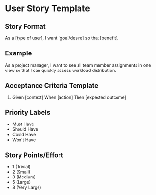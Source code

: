 # User Story Template

## Story Format
As a [type of user],
I want [goal/desire]
so that [benefit].

## Example
As a project manager,
I want to see all team member assignments in one view
so that I can quickly assess workload distribution.

## Acceptance Criteria Template
1. Given [context]
   When [action]
   Then [expected outcome]

## Priority Labels
- Must Have
- Should Have
- Could Have
- Won't Have

## Story Points/Effort
- 1 (Trivial)
- 2 (Small)
- 3 (Medium)
- 5 (Large)
- 8 (Very Large)
